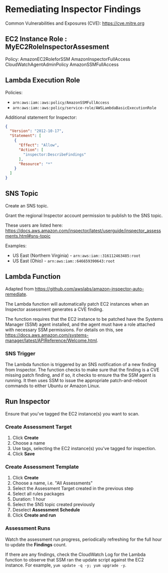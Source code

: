 # Remediating Inspector Findings

Common Vulnerabilities and Exposures (CVE): <https://cve.mitre.org>

## EC2 Instance Role : MyEC2RoleInspectorAssesment 
Policy: 
AmazonEC2RoleforSSM
AmazonInspectorFullAccess
CloudWatchAgentAdminPolicy 
AmazonSSMFullAccess 

## Lambda Execution Role

Policies:

* `arn:aws:iam::aws:policy/AmazonSSMFullAccess`
* `arn:aws:iam::aws:policy/service-role/AWSLambdaBasicExecutionRole`

Additional statement for Inspector:

```json
{
  "Version": "2012-10-17",
  "Statement": [
    {
      "Effect": "Allow",
      "Action": [
        "inspector:DescribeFindings"
      ],
      "Resource": "*"
    }
  ]
}
```

## SNS Topic

Create an SNS topic.

Grant the regional Inspector account permission to publish to the SNS topic.

These users are listed here: <https://docs.aws.amazon.com/inspector/latest/userguide/inspector_assessments.html#sns-topic>

Examples:

* US East (Northern Virginia) - `arn:aws:iam::316112463485:root`
* US East (Ohio) - `arn:aws:iam::646659390643:root`

## Lambda Function

Adapted from <https://github.com/awslabs/amazon-inspector-auto-remediate>.

The Lambda function will automatically patch EC2 instances when an Inspector assessment generates a CVE finding.

The function requires that the EC2 instance to be patched have the Systems Manager (SSM) agent installed, and the agent must have a role attached with necessary SSM permissions. For details on this, see <https://docs.aws.amazon.com/systems-manager/latest/APIReference/Welcome.html>.

### SNS Trigger

The Lambda function is triggered by an SNS notification of a new finding from Inspector. The function checks to make sure that the finding is a CVE missing patch finding, and if so, it checks to ensure tha the SSM agent is running. It then uses SSM to issue the appropriate patch-and-reboot commands to either Ubuntu or Amazon Linux.

## Run Inspector

Ensure that you've tagged the EC2 instance(s) you want to scan.

### Create Assessment Target

1. Click **Create**
2. Choose a name
3. Use tags, selecting the EC2 instance(s) you've tagged for inspection.
4. Click **Save**

### Create Assessment Template

1. Click **Create**
2. Choose a name, i.e. "All Assessments"
3. Select the Assessment Target created in the previous step
4. Select all rules packages
5. Duration: 1 hour
6. Select the SNS topic created previously
7. Deselect **Assessment Schedule**
8. Click **Create and run**

### Assessment Runs

Watch the assessment run progress, periodically refreshing for the full hour to update the **Findings** count.

If there are any findings, check the CloudWatch Log for the Lambda function to observe that SSM ran the update script against the EC2 instance. For example, `yum update -q -y; yum upgrade -y`.

